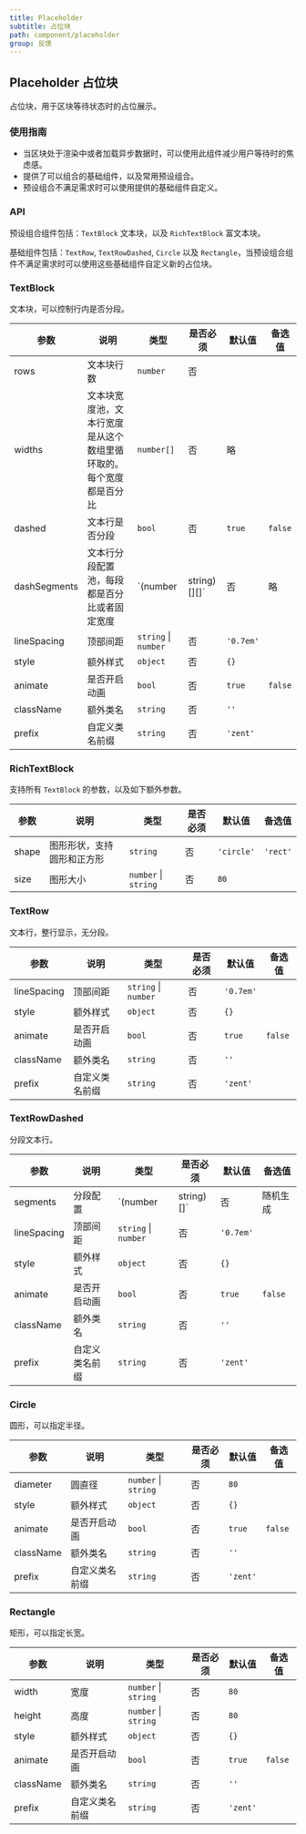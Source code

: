 ```yaml
---
title: Placeholder
subtitle: 占位块
path: component/placeholder
group: 反馈
---
```


## Placeholder 占位块

占位块，用于区块等待状态时的占位展示。

### 使用指南

- 当区块处于渲染中或者加载异步数据时，可以使用此组件减少用户等待时的焦虑感。
- 提供了可以组合的基础组件，以及常用预设组合。
- 预设组合不满足需求时可以使用提供的基础组件自定义。

### API

预设组合组件包括：`TextBlock` 文本块，以及 `RichTextBlock` 富文本块。

基础组件包括：`TextRow`, `TextRowDashed`, `Circle` 以及 `Rectangle`，当预设组合组件不满足需求时可以使用这些基础组件自定义新的占位块。

### TextBlock

文本块，可以控制行内是否分段。

| 参数         |   说明         | 类型     | 是否必须    | 默认值      | 备选值            |
| ------------ | ------------- | -------- | ---------- | ---------- | ----------------- |
| rows         | 文本块行数     | `number` | 否          |           |         |
| widths       | 文本块宽度池，文本行宽度是从这个数组里循环取的。每个宽度都是百分比 | `number[]` | 否 | 略 | |
| dashed       | 文本行是否分段  | `bool`  | 否          | `true`    | `false` |
| dashSegments | 文本行分段配置池，每段都是百分比或者固定宽度 | `(number | string)[][]` | 否 |略 | |
| lineSpacing  | 顶部间距       | `string` \| `number`    |  否   |  `'0.7em'`   |  |
| style        | 额外样式       | `object`  |  否       | `{}`       |  |
| animate      | 是否开启动画   | `bool`    | 否         |  `true`   | `false`  |
| className    | 额外类名       | `string`  | 否         |  `''`     |   |
| prefix       | 自定义类名前缀  | `string`  | 否         | `'zent'`  |   |   

### RichTextBlock

支持所有 `TextBlock` 的参数，以及如下额外参数。

| 参数         |   说明         | 类型     | 是否必须    | 默认值      | 备选值            |
| ------------ | ------------- | -------- | ---------- | ---------- | ----------------- |
| shape        | 图形形状，支持圆形和正方形 | `string` | 否 | `'circle'` | `'rect'` |
| size         | 图形大小       | `number` \| `string` | 否 | `80` | |

### TextRow

文本行，整行显示，无分段。

| 参数         |   说明         | 类型     | 是否必须    | 默认值      | 备选值            |
| ------------ | ------------- | -------- | ---------- | ---------- | ----------------- |
| lineSpacing  | 顶部间距       | `string` \| `number`    |  否   |  `'0.7em'`   |  |
| style        | 额外样式       | `object`  |  否       | `{}`       |  |
| animate      | 是否开启动画   | `bool`    | 否         |  `true`   | `false`  |
| className    | 额外类名       | `string`  | 否         |  `''`     |   |
| prefix       | 自定义类名前缀  | `string`  | 否         | `'zent'`  |   |   

### TextRowDashed

分段文本行。

| 参数         |   说明         | 类型     | 是否必须    | 默认值      | 备选值            |
| ------------ | ------------- | -------- | ---------- | ---------- | ----------------- |
| segments     | 分段配置       | `(number | string)[]`  | 否         | 随机生成    |       |
| lineSpacing  | 顶部间距       | `string` \| `number`    |  否   |  `'0.7em'`   |  |
| style        | 额外样式       | `object`  |  否       | `{}`       |  |
| animate      | 是否开启动画   | `bool`    | 否         |  `true`   | `false`  |
| className    | 额外类名       | `string`  | 否         |  `''`     |   |
| prefix       | 自定义类名前缀  | `string`  | 否         | `'zent'`  |   |   

### Circle

圆形，可以指定半径。

| 参数         |   说明         | 类型     | 是否必须    | 默认值      | 备选值            |
| ------------ | ------------- | -------- | ---------- | ---------- | ----------------- |
| diameter     | 圆直径         | `number` \| `string`  | 否         | `80`       |   |
| style        | 额外样式       | `object`  |  否       | `{}`       |  |
| animate      | 是否开启动画   | `bool`    | 否         |  `true`   | `false`  |
| className    | 额外类名       | `string`  | 否         |  `''`     |   |
| prefix       | 自定义类名前缀  | `string`  | 否         | `'zent'`  |   |   

### Rectangle

矩形，可以指定长宽。

| 参数         |   说明         | 类型     | 是否必须    | 默认值      | 备选值            |
| ------------ | ------------- | -------- | ---------- | ---------- | ----------------- |
| width        | 宽度         | `number` \| `string` | 否         | `80`       |   |
| height       | 高度         | `number` \| `string` | 否         | `80`       |   |
| style        | 额外样式       | `object`  |  否       | `{}`       |  |
| animate      | 是否开启动画   | `bool`    | 否         |  `true`   | `false`  |
| className    | 额外类名       | `string`  | 否         |  `''`     |   |
| prefix       | 自定义类名前缀  | `string`  | 否         | `'zent'`  |   |   
